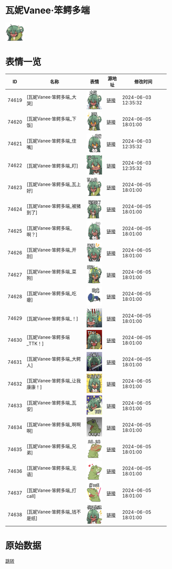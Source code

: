 # 瓦妮Vanee·笨鳄多端

<img src="./cover.png" height="60" alt="cover" />

# 表情一览

|ID|名称|表情|源地址|修改时间|
|----|----|----|----|----|
|74619|[瓦妮Vanee·笨鳄多端_大哭]|<img src="./pic/074619_%5B瓦妮Vanee·笨鳄多端_大哭%5D.png" height="60" alt="大哭"/>|[链接](https://i0.hdslb.com/bfs/garb/8e73e222abad98aa33f8cde047b36ddf2d163095.png)|2024-06-03 12:35:32|
|74620|[瓦妮Vanee·笨鳄多端_下饭]|<img src="./pic/074620_%5B瓦妮Vanee·笨鳄多端_下饭%5D.png" height="60" alt="下饭"/>|[链接](https://i0.hdslb.com/bfs/garb/6f810c253d6295e4bc70b362d17a62db63f70cf1.png)|2024-06-05 18:01:00|
|74621|[瓦妮Vanee·笨鳄多端_住嘴]|<img src="./pic/074621_%5B瓦妮Vanee·笨鳄多端_住嘴%5D.png" height="60" alt="住嘴"/>|[链接](https://i0.hdslb.com/bfs/garb/9194a51a0fb89a9222426ca78b0326efc38acf93.png)|2024-06-03 12:35:32|
|74622|[瓦妮Vanee·笨鳄多端_盯]|<img src="./pic/074622_%5B瓦妮Vanee·笨鳄多端_盯%5D.png" height="60" alt="盯"/>|[链接](https://i0.hdslb.com/bfs/garb/d7140f0559d52eadb5d44a136c74affa87be8cc0.png)|2024-06-03 12:35:32|
|74623|[瓦妮Vanee·笨鳄多端_瓦上好]|<img src="./pic/074623_%5B瓦妮Vanee·笨鳄多端_瓦上好%5D.png" height="60" alt="瓦上好"/>|[链接](https://i0.hdslb.com/bfs/garb/65ae8b7bac7cb71723596be78d7766e23fa8a776.png)|2024-06-05 18:01:00|
|74624|[瓦妮Vanee·笨鳄多端_被猪到了]|<img src="./pic/074624_%5B瓦妮Vanee·笨鳄多端_被猪到了%5D.png" height="60" alt="被猪到了"/>|[链接](https://i0.hdslb.com/bfs/garb/1ab4bf632327e45071071d47d35e0c24bd95f290.png)|2024-06-05 18:01:00|
|74625|[瓦妮Vanee·笨鳄多端_啊？]|<img src="./pic/074625_%5B瓦妮Vanee·笨鳄多端_啊？%5D.png" height="60" alt="啊？"/>|[链接](https://i0.hdslb.com/bfs/garb/06b810a89164cc0d886c03e136f957d448a4473a.png)|2024-06-05 18:01:00|
|74626|[瓦妮Vanee·笨鳄多端_开刮]|<img src="./pic/074626_%5B瓦妮Vanee·笨鳄多端_开刮%5D.png" height="60" alt="开刮"/>|[链接](https://i0.hdslb.com/bfs/garb/e0bdcf446051975443ce8dba68b0804277363b82.png)|2024-06-05 18:01:00|
|74627|[瓦妮Vanee·笨鳄多端_菜狗]|<img src="./pic/074627_%5B瓦妮Vanee·笨鳄多端_菜狗%5D.png" height="60" alt="菜狗"/>|[链接](https://i0.hdslb.com/bfs/garb/3a394c55811e6b7ecc8183a500835c49df43e316.png)|2024-06-05 18:01:00|
|74628|[瓦妮Vanee·笨鳄多端_吃瘪]|<img src="./pic/074628_%5B瓦妮Vanee·笨鳄多端_吃瘪%5D.png" height="60" alt="吃瘪"/>|[链接](https://i0.hdslb.com/bfs/garb/6726372a6aefd370c792ab3445a2b96b8daa10a5.png)|2024-06-05 18:01:00|
|74629|[瓦妮Vanee·笨鳄多端_！]|<img src="./pic/074629_%5B瓦妮Vanee·笨鳄多端_！%5D.png" height="60" alt="！"/>|[链接](https://i0.hdslb.com/bfs/garb/204f6eadbf9de5a54609697b2c2942f67b34ac61.png)|2024-06-05 18:01:00|
|74630|[瓦妮Vanee·笨鳄多端_TTK！]|<img src="./pic/074630_%5B瓦妮Vanee·笨鳄多端_TTK！%5D.png" height="60" alt="TTK！"/>|[链接](https://i0.hdslb.com/bfs/garb/dbc912fbfb7e845006086d73027a6c02eaa5fd73.png)|2024-06-05 18:01:00|
|74631|[瓦妮Vanee·笨鳄多端_大鳄人]|<img src="./pic/074631_%5B瓦妮Vanee·笨鳄多端_大鳄人%5D.png" height="60" alt="大鳄人"/>|[链接](https://i0.hdslb.com/bfs/garb/f2f950cc00ac7b1f4d295ba9c1202bff782dd863.png)|2024-06-05 18:01:00|
|74632|[瓦妮Vanee·笨鳄多端_让我康康！]|<img src="./pic/074632_%5B瓦妮Vanee·笨鳄多端_让我康康！%5D.png" height="60" alt="让我康康！"/>|[链接](https://i0.hdslb.com/bfs/garb/20a5fbab215c192a94ee444188bf8c3f7a70aaee.png)|2024-06-05 18:01:00|
|74633|[瓦妮Vanee·笨鳄多端_瓦安]|<img src="./pic/074633_%5B瓦妮Vanee·笨鳄多端_瓦安%5D.png" height="60" alt="瓦安"/>|[链接](https://i0.hdslb.com/bfs/garb/bae84fd1a9cf52b995c34ee4bda87dc3393cc0c4.png)|2024-06-05 18:01:00|
|74634|[瓦妮Vanee·笨鳄多端_啊啊啊]|<img src="./pic/074634_%5B瓦妮Vanee·笨鳄多端_啊啊啊%5D.png" height="60" alt="啊啊啊"/>|[链接](https://i0.hdslb.com/bfs/garb/9110ace4fdf9928a587c2b5814d0bcfddf574258.png)|2024-06-05 18:01:00|
|74635|[瓦妮Vanee·笨鳄多端_兄弟]|<img src="./pic/074635_%5B瓦妮Vanee·笨鳄多端_兄弟%5D.png" height="60" alt="兄弟"/>|[链接](https://i0.hdslb.com/bfs/garb/90cfb4479af4fe666147e64f5c6bcbe57d2971fc.png)|2024-06-05 18:01:00|
|74636|[瓦妮Vanee·笨鳄多端_无语]|<img src="./pic/074636_%5B瓦妮Vanee·笨鳄多端_无语%5D.png" height="60" alt="无语"/>|[链接](https://i0.hdslb.com/bfs/garb/5e591a60058d9fe0219921c89bd36e75d0ab5a2b.png)|2024-06-05 18:01:00|
|74637|[瓦妮Vanee·笨鳄多端_打call]|<img src="./pic/074637_%5B瓦妮Vanee·笨鳄多端_打call%5D.png" height="60" alt="打call"/>|[链接](https://i0.hdslb.com/bfs/garb/9fcb5d87fbffbeeba78abe7a1d565e52f62bb72a.png)|2024-06-05 18:01:00|
|74638|[瓦妮Vanee·笨鳄多端_钱不是纸]|<img src="./pic/074638_%5B瓦妮Vanee·笨鳄多端_钱不是纸%5D.png" height="60" alt="钱不是纸"/>|[链接](https://i0.hdslb.com/bfs/garb/c6da894e894c5907429605285926d28aa589478d.png)|2024-06-05 18:01:00|

# 原始数据

[跳转](./raw.json)


